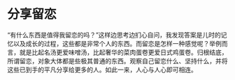 # 分享留恋

“有什么东西是值得我留恋的吗？”这样边思考边扪心自问，我发现答案是儿时的记忆以及成长的过程，这些都是非常个人的东西。而留恋是怎样一种感觉呢？举例而言，就是比起名汤更爱味噌汤，比起奢华的菜肉蛋卷更爱日式鸡蛋卷。归根结底，所谓留恋，对象大体都是些极其普通的东西。观察自己留恋什么、坚持什么，并将这些已到手的平凡分享给更多的人。如此一来，人心与人心即可相连。
